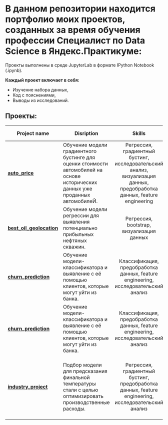 # В данном репозитории находится портфолио моих проектов, созданных за время обучения профессии Специалист по Data Science в Яндекс.Практикуме:

Проекты выполнены в среде JupyterLab в формате IPython Notebook (.ipynb).

**Каждый проект включает в себя:**

* Изучение набора данных,
* Код с пояснениями,
* Выводы из исследований.

## Проекты:

| Project name       | Disription           | Skills  | Used libraries  |
| ------------- | ------------- |:-------------:| -----:|
| **[auto_price](https://github.com/jvkovalchuk/Projects/tree/main/auto_price)** | Обучение модели градиентного бустинге для оценки стоимости автомобилей на основе исторических данных уже проданных автомобилеЙ. | Регрессия, градиентный бустинг, исследовательский анализ, визуализация данных, предобработка данных, feature engineering | pandas, NumPy, matplotlib, Seaborn, LightGBM, XGBoost, CatBoost |
| **[best_oil_geolocation](https://github.com/jvkovalchuk/Projects/tree/main/best_oil_geolocation)** | Обучение модели регрессии для выявления потенциально прибыльных нефтяных скважин. | Регрессия, bootstrap, визуализация данных |pandas, NumPy, scikit-learn, matplotlib, Seaborn|
| **[churn_prediction](https://github.com/jvkovalchuk/Projects/tree/main/churn_prediction)** | Обучение модели-классификатора и выявление с её помощью клиентов, которые могут уйти из банка. | Классификация, предобработка данных, feature engineering, исследовательский анализ  |pandas, NumPy, scikit-learn, matplotlib, Seaborn|
| **[churn_prediction](https://github.com/jvkovalchuk/Projects/tree/main/churn_prediction)** | Обучение модели-классификатора и выявление с её помощью клиентов, которые могут уйти из банка. | Классификация, предобработка данных, feature engineering, исследовательский анализ  |pandas, NumPy, scikit-learn, matplotlib, Seaborn|
| **[industry_project](https://github.com/jvkovalchuk/yandex.praktikum-projects/tree/main/industry_project)** | Подбор модели для предсказания финальной температуры стали с целью оптимизировать производственные расходы. | Регрессия, градиентный бустинг, предобработка данных, feature engineering, исследовательский анализ | pandas, NumPy, Matplotlib, Seaborn, scikit-learn, SQLite, CatBoost, LightGBM, XGBoost |
